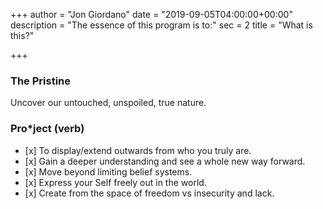 +++
author = "Jon Giordano"
date = "2019-09-05T04:00:00+00:00"
description = "The essence of this program is to:"
sec = 2
title = "What is this?"

+++
### The Pristine

Uncover our untouched, unspoiled, true nature.

### Pro*ject (verb)

* \[x\] To display/extend outwards from who you truly are.
* \[x\] Gain a deeper understanding and see a whole new way forward.
* \[x\] Move beyond limiting belief systems.
* \[x\] Express your Self freely out in the world.
* \[x\] Create from the space of freedom vs insecurity and lack.